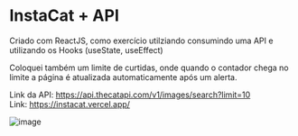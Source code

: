# InstaCat + API 

Criado com ReactJS, como exercício utilziando consumindo uma API e utilizando os Hooks (useState, useEffect)

Coloquei também um limite de curtidas, onde quando o contador chega no limite a página é atualizada automaticamente após um alerta.

Link da API: https://api.thecatapi.com/v1/images/search?limit=10 <br>
Link: https://instacat.vercel.app/

![image](https://github.com/NicolasLimaDEV/Instacat/assets/91435296/62659f86-b665-4ed1-8b21-02dfd900916f)
